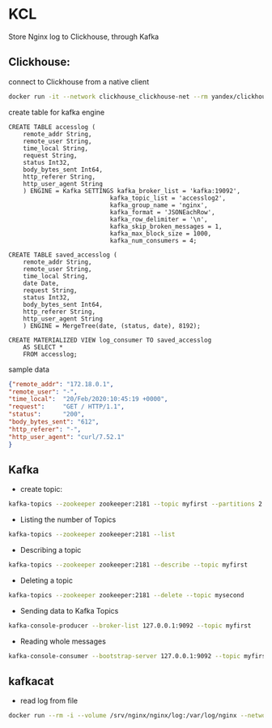 # KCL

Store Nginx log to Clickhouse, through Kafka
## Clickhouse:
connect to Clickhouse from a native client

```bash
docker run -it --network clickhouse_clickhouse-net --rm yandex/clickhouse-client --host clickhouse-1
```
create table for kafka engine

```mysql
CREATE TABLE accesslog (
    remote_addr String,
    remote_user String,
    time_local String,
    request String,
    status Int32,
    body_bytes_sent Int64,
    http_referer String,
    http_user_agent String
    ) ENGINE = Kafka SETTINGS kafka_broker_list = 'kafka:19092',
                            kafka_topic_list = 'accesslog2',
                            kafka_group_name = 'nginx',
                            kafka_format = 'JSONEachRow',
                            kafka_row_delimiter = '\n',
                            kafka_skip_broken_messages = 1,
                            kafka_max_block_size = 1000,
                            kafka_num_consumers = 4;

CREATE TABLE saved_accesslog (
    remote_addr String,
    remote_user String,
    time_local String,
    date Date,
    request String,
    status Int32,
    body_bytes_sent Int64,
    http_referer String,
    http_user_agent String
    ) ENGINE = MergeTree(date, (status, date), 8192);

CREATE MATERIALIZED VIEW log_consumer TO saved_accesslog
    AS SELECT *
    FROM accesslog;
```

sample data
```json
{"remote_addr": "172.18.0.1",
"remote_user": "-",
"time_local":  "20/Feb/2020:10:45:19 +0000",
"request":     "GET / HTTP/1.1",
"status":      "200",
"body_bytes_sent": "612",
"http_referer": "-",
"http_user_agent": "curl/7.52.1"
}
```
## Kafka

- create topic:
```bash
kafka-topics --zookeeper zookeeper:2181 --topic myfirst --partitions 2 --replication-factor 1 --create
```

- Listing the number of Topics

```bash
kafka-topics --zookeeper zookeeper:2181 --list
```

- Describing a topic

```bash
kafka-topics --zookeeper zookeeper:2181 --describe --topic myfirst
```

- Deleting a topic

```bash
kafka-topics --zookeeper zookeeper:2181 --delete --topic mysecond
```

- Sending data to Kafka Topics
```bash
kafka-console-producer --broker-list 127.0.0.1:9092 --topic myfirst
```

- Reading whole messages
```bash
kafka-console-consumer --bootstrap-server 127.0.0.1:9092 --topic myfirst -from-beginning
```

## kafkacat
- read log from file
```bash
docker run --rm -i --volume /srv/nginx/nginx/log:/var/log/nginx --network kcl_kcl-net mirror.imbco.ir:4000/confluentinc/cp-kafkacat:5.4.0 kafkacat -b kafka:19092 -t accesslog2 -P -l /var/log/nginx/access.log
```
